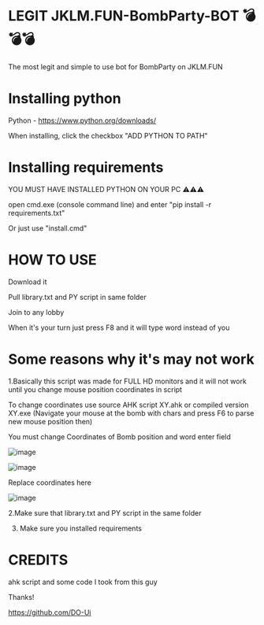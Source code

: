 # LEGIT JKLM.FUN-BombParty-BOT 💣💣💣
The most legit and simple to use bot for BombParty on JKLM.FUN

# Installing python

Python - https://www.python.org/downloads/

When installing, click the checkbox "ADD PYTHON TO PATH"

# Installing requirements

YOU MUST HAVE INSTALLED PYTHON ON YOUR PC ⚠️⚠️⚠️

open cmd.exe (console command line) and enter "pip install -r requirements.txt"

Or just use "install.cmd"

# HOW TO USE

Download it

Pull library.txt and PY script in same folder

Join to any lobby

When it's your turn just press F8 and it will type word instead of you

# Some reasons why it's may not work

1.Basically this script was made for FULL HD monitors and it will not work until you change mouse position coordinates in script

To change coordinates use source AHK script XY.ahk or compiled version XY.exe (Navigate your mouse at the bomb with chars and press F6 to parse new mouse position then)

You must change Coordinates of Bomb position and word enter field

![image](https://user-images.githubusercontent.com/63086905/130131646-96e83bcc-00b6-401c-a4ec-f3fe96ca832c.png)


![image](https://user-images.githubusercontent.com/63086905/130131663-8e250f0b-bff6-4bc1-a433-9903acbf111a.png)

Replace coordinates here


![image](https://user-images.githubusercontent.com/63086905/130131676-9f189034-e634-4390-919b-39d4c17af0ca.png)

2.Make sure that library.txt and PY script in the same folder

3. Make sure you installed requirements

# CREDITS

ahk script and some code I took from this guy

Thanks!

https://github.com/DO-Ui

